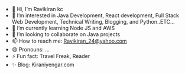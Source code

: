 - 👋 Hi, I’m Ravikiran kc
- 👀 I’m interested in Java Development, React development, Full Stack Web Development, Technical Writing, Blogging, and Python..ETC...
- 🌱 I’m currently learning Node JS and AWS
- 💞️ I’m looking to collaborate on Java projects
- 📫 How to reach me: Ravikiran_24@yahoo.com
- 😄 Pronouns: ...
- ⚡ Fun fact: Travel Freak, Reader
- ✨ Blog: Kiraniyengar.com

<!---
24Ravikirankc/24Ravikirankc is a ✨ special ✨ repository because its `README.md` (this file) appears on your GitHub profile.
You can click the Preview link to take a look at your changes.
--->

